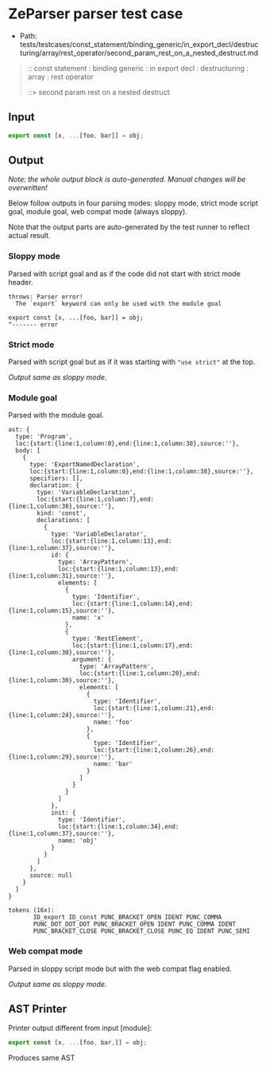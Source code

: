 # ZeParser parser test case

- Path: tests/testcases/const_statement/binding_generic/in_export_decl/destructuring/array/rest_operator/second_param_rest_on_a_nested_destruct.md

> :: const statement : binding generic : in export decl : destructuring : array : rest operator
>
> ::> second param rest on a nested destruct

## Input

`````js
export const [x, ...[foo, bar]] = obj;
`````

## Output

_Note: the whole output block is auto-generated. Manual changes will be overwritten!_

Below follow outputs in four parsing modes: sloppy mode, strict mode script goal, module goal, web compat mode (always sloppy).

Note that the output parts are auto-generated by the test runner to reflect actual result.

### Sloppy mode

Parsed with script goal and as if the code did not start with strict mode header.

`````
throws: Parser error!
  The `export` keyword can only be used with the module goal

export const [x, ...[foo, bar]] = obj;
^------- error
`````

### Strict mode

Parsed with script goal but as if it was starting with `"use strict"` at the top.

_Output same as sloppy mode._

### Module goal

Parsed with the module goal.

`````
ast: {
  type: 'Program',
  loc:{start:{line:1,column:0},end:{line:1,column:38},source:''},
  body: [
    {
      type: 'ExportNamedDeclaration',
      loc:{start:{line:1,column:0},end:{line:1,column:38},source:''},
      specifiers: [],
      declaration: {
        type: 'VariableDeclaration',
        loc:{start:{line:1,column:7},end:{line:1,column:38},source:''},
        kind: 'const',
        declarations: [
          {
            type: 'VariableDeclarator',
            loc:{start:{line:1,column:13},end:{line:1,column:37},source:''},
            id: {
              type: 'ArrayPattern',
              loc:{start:{line:1,column:13},end:{line:1,column:31},source:''},
              elements: [
                {
                  type: 'Identifier',
                  loc:{start:{line:1,column:14},end:{line:1,column:15},source:''},
                  name: 'x'
                },
                {
                  type: 'RestElement',
                  loc:{start:{line:1,column:17},end:{line:1,column:30},source:''},
                  argument: {
                    type: 'ArrayPattern',
                    loc:{start:{line:1,column:20},end:{line:1,column:30},source:''},
                    elements: [
                      {
                        type: 'Identifier',
                        loc:{start:{line:1,column:21},end:{line:1,column:24},source:''},
                        name: 'foo'
                      },
                      {
                        type: 'Identifier',
                        loc:{start:{line:1,column:26},end:{line:1,column:29},source:''},
                        name: 'bar'
                      }
                    ]
                  }
                }
              ]
            },
            init: {
              type: 'Identifier',
              loc:{start:{line:1,column:34},end:{line:1,column:37},source:''},
              name: 'obj'
            }
          }
        ]
      },
      source: null
    }
  ]
}

tokens (16x):
       ID_export ID_const PUNC_BRACKET_OPEN IDENT PUNC_COMMA
       PUNC_DOT_DOT_DOT PUNC_BRACKET_OPEN IDENT PUNC_COMMA IDENT
       PUNC_BRACKET_CLOSE PUNC_BRACKET_CLOSE PUNC_EQ IDENT PUNC_SEMI
`````


### Web compat mode

Parsed in sloppy script mode but with the web compat flag enabled.

_Output same as sloppy mode._

## AST Printer

Printer output different from input [module]:

````js
export const [x, ...[foo, bar,]] = obj;
````

Produces same AST
